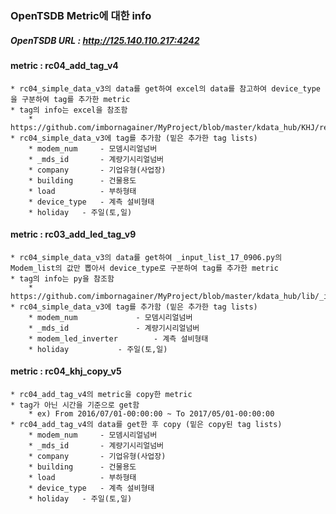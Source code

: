 ### OpenTSDB Metric에 대한 info
##### OpenTSDB URL : http://125.140.110.217:4242

#### metric : rc04_add_tag_v4
	* rc04_simple_data_v3의 data를 get하여 excel의 data를 참고하여 device_type을 구분하여 tag를 추가한 metric
	* tag의 info는 excel을 참조함
		* https://github.com/imbornagainer/MyProject/blob/master/kdata_hub/KHJ/ref_list_kjh.xlsx
	* rc04_simple_data_v3에 tag를 추가함 (밑은 추가한 tag lists)
		* modem_num 	- 모뎀시리얼넘버
		* _mds_id   	- 계량기시리얼넘버
		* company   	- 기업유형(사업장)
		* building  	- 건물용도
		* load      	- 부하형태
		* device_type	- 계측 설비형태
		* holiday	- 주일(토,일)

#### metric : rc03_add_led_tag_v9
	* rc04_simple_data_v3의 data를 get하여 _input_list_17_0906.py의 Modem_list의 값만 뽑아서 device_type로 구분하여 tag를 추가한 metric
	* tag의 info는 py을 참조함
		* https://github.com/imbornagainer/MyProject/blob/master/kdata_hub/lib/_input_list_17_0906.py
	* rc04_simple_data_v3에 tag를 추가함 (밑은 추가한 tag lists)
		* modem_num 			- 모뎀시리얼넘버
		* _mds_id   			- 계량기시리얼넘버
		* modem_led_inverter 		- 계측 설비형태
		* holiday			- 주일(토,일)
		
#### metric : rc04_khj_copy_v5
	* rc04_add_tag_v4의 metric을 copy한 metric
	* tag가 아닌 시간을 기준으로 get함
		* ex) From 2016/07/01-00:00:00 ~ To 2017/05/01-00:00:00
	* rc04_add_tag_v4의 data를 get한 후 copy (밑은 copy된 tag lists)
		* modem_num 	- 모뎀시리얼넘버
		* _mds_id   	- 계량기시리얼넘버
		* company   	- 기업유형(사업장)
		* building  	- 건물용도
		* load      	- 부하형태
		* device_type	- 계측 설비형태
		* holiday	- 주일(토,일)
